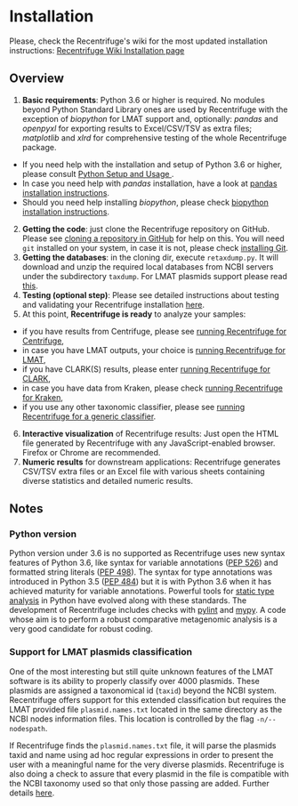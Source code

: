 # Installation

Please, check the Recentrifuge's wiki for the most updated installation instructions: [Recentrifuge Wiki Installation page](https://github.com/khyox/recentrifuge/wiki/Installation)

## Overview
1.  **Basic requirements**: Python 3.6 or higher is required. No modules beyond Python Standard Library ones are used by Recentrifuge with the exception of _biopython_ for LMAT support and, optionally: _pandas_ and _openpyxl_ for exporting results to Excel/CSV/TSV as extra files; _matplotlib_ and _xlrd_ for comprehensive testing of the whole Recentrifuge package.
  * If you need help with the installation and setup of Python 3.6 or higher, please consult [Python Setup and Usage ](https://docs.python.org/3/using/index.html).
  * In case you need help with _pandas_ installation, have a look at [pandas installation instructions](http://pandas.pydata.org/pandas-docs/stable/install.html).
  * Should you need help installing _biopython_, please check [biopython installation instructions](http://biopython.org/DIST/docs/install/Installation.html).
2. **Getting the code**: just clone the Recentrifuge repository on GitHub. Please see [cloning a repository in GitHub](https://help.github.com/articles/cloning-a-repository/) for help on this. You will need `git` installed on your system, in case it is not, please check [installing Git](https://git-scm.com/book/en/v2/Getting-Started-Installing-Git).
3. **Getting the databases**: in the cloning dir, execute `retaxdump.py`. It will download and unzip the required local databases from NCBI servers under the subdirectory `taxdump`. For LMAT plasmids support please read [this](#support-for-lmat-plasmids-classification).
4. **Testing (optional step)**: Please see detailed instructions about testing and validating your Recentrifuge installation [here](https://github.com/khyox/recentrifuge/wiki/Testing).
5. At this point, **Recentrifuge is ready** to analyze your samples:
  * if you have results from Centrifuge, please see [running Recentrifuge for Centrifuge](https://github.com/khyox/recentrifuge/wiki/Running-recentrifuge-for-Centrifuge),
  * in case you have LMAT outputs, your choice is [running Recentrifuge for LMAT](https://github.com/khyox/recentrifuge/wiki/Running-recentrifuge-for-LMAT),
  * if you have CLARK(S) results, please enter [running Recentrifuge for CLARK](https://github.com/khyox/recentrifuge/wiki/Running-recentrifuge-for-CLARK),
  * in case you have data from Kraken, please check [running Recentrifuge for Kraken](https://github.com/khyox/recentrifuge/wiki/Running-recentrifuge-for-Kraken),
  * if you use any other taxonomic classifier, please see [running Recentrifuge for a generic classifier](https://github.com/khyox/recentrifuge/wiki/Running-recentrifuge-for-a-generic-classifier).
  
6. **Interactive visualization** of Recentrifuge results: Just open the HTML file generated by Recentrifuge with any JavaScript-enabled browser. Firefox or Chrome are recommended.
7. **Numeric results** for downstream applications: Recentrifuge generates CSV/TSV extra files or an Excel file with various sheets containing diverse statistics and detailed numeric results.

## Notes
### Python version
Python version under 3.6 is no supported as Recentrifuge uses new syntax features of Python 3.6, like syntax for variable annotations ([PEP 526](https://www.python.org/dev/peps/pep-0526/)) and formatted string literals ([PEP 498](https://www.python.org/dev/peps/pep-0498/)). The syntax for type annotations was introduced in Python 3.5 ([PEP 484](https://www.python.org/dev/peps/pep-0484/)) but it is with Python 3.6 when it has achieved maturity for variable annotations. Powerful tools for [static type analysis](https://en.wikipedia.org/wiki/Static_program_analysis) in Python have evolved along with these standards. The development of Recentrifuge includes checks with [pylint](https://www.pylint.org/) and [mypy](http://www.mypy-lang.org). A code whose aim is to perform a robust comparative metagenomic analysis is a very good candidate for robust coding.

### Support for LMAT plasmids classification
One of the most interesting but still quite unknown features of the LMAT software is its ability to properly classify over 4000 plasmids. These plasmids are assigned a taxonomical id (`taxid`) beyond the NCBI system. Recentrifuge offers support for this extended classification but requires the LMAT provided file `plasmid.names.txt` located in the same directory as the NCBI nodes information files. This location is controlled by the flag `-n/--nodespath`.

If Recentrifuge finds the `plasmid.names.txt` file, it will parse the plasmids taxid and name using ad hoc regular expressions in order to present the user with a meaningful name for the very diverse plasmids. Recentrifuge is also doing a check to assure that every plasmid in the file is compatible with the NCBI taxonomy used so that only those passing are added. Further details [here](https://github.com/khyox/recentrifuge/wiki/Running-recentrifuge-for-LMAT#more-about-plasmids).
